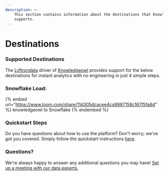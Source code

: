 ```yaml
---
description: >-
    This section contains information about the destinations that Knowledgeowl
    supports.
---
```


# Destinations

### Supported Destinations

The [Lyftrondata](https://www.lyftrondata.com/) driver of [Knowledgeowl](https://www.lyftrondata.com/integration/knowledgeowl/) provides support for the below destinations for instant analytics with no engineering in just 4 simple steps.

### Snowflake Load:

{% embed url="https://www.loom.com/share/11d305dcacee4ca9887158c167f5fa8d" %}
knowledgeowl to Snowflake
{% endembed %}

### Quickstart Steps

Do you have questions about how to use the platform? Don't worry; we've got you covered. Simply follow the quickstart instructions [here](../../../quickstart-steps.md).

### Questions? <a href="#questions" id="questions"></a>

We're always happy to answer any additional questions you may have! [Set up a meeting with our data experts.](https://www.lyftrondata.com/book-a-meeting/)
